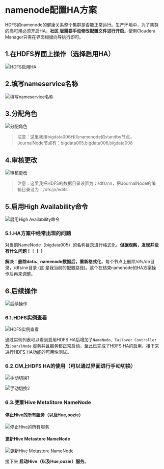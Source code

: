 namenode配置HA方案
================================================================================
HDFS的namenode的健康关系整个集群是否能正常运行。生产环境中，为了集群的高可用必须开启HA。**社区
版需要手动修改配置文件进行开启**。使用Cloudera Manager只需在界面根据向导执行即可。

## 1.在HDFS界面上操作（选择启用HA）

![HDFS启用HA](img/23.png)

## 2.填写nameservice名称

![填写nameservice名称](img/24.png)

## 3.分配角色

![分配角色](img/25.png)

> 注意：这里我用bigdata006作为namenode的standby节点，JournalNode节点有：bigdata005,bigdata006,bigdata008

## 4.审核更改

![审核更改](img/26.png)

> 注意：这里我把HDFS的数据目录设置为：/dfs/nn，把JournalNode的编辑目录设为：/dfs/jn/edits

## 5.启用High Availability命令

![启用High Availability命令](img/28.png)

### 5.1.HA方案中经常出现的问题
对当前NameNode（bigdata005）的名称目录进行格式化。**但据观察，发现并没有什么问题！！！！**

**解决：删除data、namenode数据后，重新格式化**。每个节点上删除/dfs/dn目录，/dfs/nn目录 (这
是我当前的配置路径)。这个在结束namenode的HA方案操作后再来调整。

## 6.后续操作 

![后续操作](img/29.png)

### 6.1.HDFS实例查看

![HDFS实例查看](img/30.png)

通过实例列表可以看到启用HDFS HA后增加了`NameNode`、`Failover Controller`及`JouralNode`
服务并且服务都正常启动，至此已完成了HDFS HA的启用，接下来进行HDFS HA功能的可用性测试。

### 6.2.CM上HDFS HA的使用（可以通过界面进行手动切换）

![手动切换1](img/31.png)

![手动切换2](img/32.png)

### 6.3.更新Hive MetaStore NameNode

#### 停止Hive的所有服务（以及Hue,oozie）

![停止Hive的所有服务](img/33.png)

#### 更新Hive Metastore NameNode

![更新Hive Metastore NameNode](img/34.png)

接下来 **启动Hive（以及Hue,oozie）服务**。